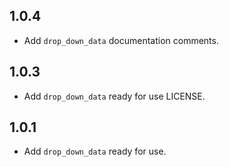 ## 1.0.4

- Add `drop_down_data` documentation comments.

## 1.0.3

- Add `drop_down_data` ready for use LICENSE.

## 1.0.1

- Add `drop_down_data` ready for use.

